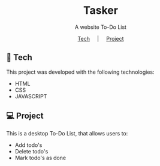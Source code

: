 <h1 align="center">Tasker</h1>

<p align="center">A website To-Do List</p>

<p align="center">
  <a href="#-tecnologias">Tech</a>
  &nbsp;&nbsp;&nbsp; | &nbsp;&nbsp;&nbsp;
  <a href="#-projeto">Project</a>
</p>

## 🚀 Tech

This project was developed with the following technologies:

- HTML
- CSS
- JAVASCRIPT

## 💻 Project

This is a desktop To-Do List, that allows users to:

- Add todo's
- Delete todo's
- Mark todo's as done

